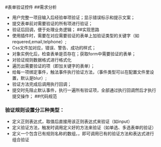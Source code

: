#表单验证控件
##需求分析
- 用户完整一项目输入后经验单项验证；显示错误标示和提示文案；
- 提交表单前对需要验证的所有项进行验证；
- 验证后回调，便于处理业务逻辑；
##实现思路
- 使用插件时，需要在对应需要验证的表单上加验证类型的关键字（如requered,email,telphone）;
- Css文件加对应，错误、警告、成功的样式；
- 对象实例化后，检查表单是否存在；获取form中需要验证的表单；
- 对验证规则数据格式进行格式化
- 遍历出需要验证的项（即加关键字的表单）；
- 给每一项绑定事件，触法事件执行验证方法，（事件类型可以在配置文件里设置，默认是blur）;
- 验证方法完成后调用执行回调；
- 提交时先阻止默认事件，执行一遍所有验证项，全部通过执行回调然后才执行提交操作；
##代码规范

### 验证规则设置分三种类型：
- 定义正则表达式，取值后直接用该正则表达式来验证（如input）
- 定义验证方法，触发时调用定义好的方法来验证（如单选、多选表单的验证）
- 定义一个包含已有规则名称的数组，，即可调用已有的验证方法和表达式进行组合验证
